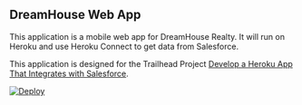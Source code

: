 DreamHouse Web App
------------------

This application is a mobile web app for DreamHouse Realty. It will run on Heroku and use Heroku Connect to get data from Salesforce.

This application is designed for the Trailhead Project [Develop a Heroku App That Integrates with Salesforce](https://trailhead.salesforce.com/content/learn/projects/develop-heroku-applications).


 <a href="https://heroku.com/deploy?template=https://github.com/srenbergsfdc/intro-to-heroku">
  <img src="https://www.herokucdn.com/deploy/button.svg" alt="Deploy">
</a>
